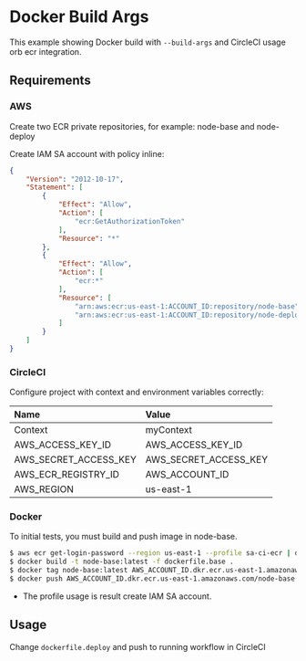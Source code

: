 # Docker Build Args

This example showing Docker build with `--build-args` and CircleCI usage orb ecr integration.

## Requirements

### AWS

Create two ECR private repositories, for example: node-base and node-deploy

Create IAM SA account with policy inline:

```json
{
    "Version": "2012-10-17",
    "Statement": [
        {
            "Effect": "Allow",
            "Action": [
                "ecr:GetAuthorizationToken"
            ],
            "Resource": "*"
        },
        {
            "Effect": "Allow",
            "Action": [
                "ecr:*"
            ],
            "Resource": [
                "arn:aws:ecr:us-east-1:ACCOUNT_ID:repository/node-base",
                "arn:aws:ecr:us-east-1:ACCOUNT_ID:repository/node-deploy"
            ]
        }
    ]
}
```

### CircleCI

Configure project with context and environment variables correctly:

| Name                  | Value                  |
|:----------------------|:---------------------- |
| Context               |  myContext             |
| AWS_ACCESS_KEY_ID     |  AWS_ACCESS_KEY_ID     |
| AWS_SECRET_ACCESS_KEY |  AWS_SECRET_ACCESS_KEY |
| AWS_ECR_REGISTRY_ID   |  AWS_ACCOUNT_ID        |
| AWS_REGION            |  us-east-1             |

### Docker

To initial tests, you must build and push image in node-base.

```sh
$ aws ecr get-login-password --region us-east-1 --profile sa-ci-ecr | docker login --username AWS --password-stdin AWS_ACCOUNT_ID.dkr.ecr.us-east-1.amazonaws.com
$ docker build -t node-base:latest -f dockerfile.base .
$ docker tag node-base:latest AWS_ACCOUNT_ID.dkr.ecr.us-east-1.amazonaws.com/node-base:latest
$ docker push AWS_ACCOUNT_ID.dkr.ecr.us-east-1.amazonaws.com/node-base:latest
```

* The profile usage is result create IAM SA account.

## Usage

Change `dockerfile.deploy` and push to running workflow in CircleCI
